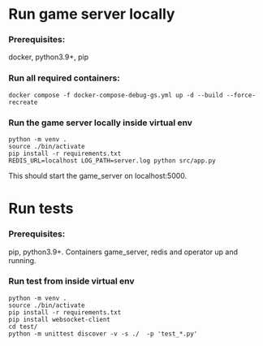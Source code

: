 # Run game server locally

### Prerequisites:

docker, python3.9+, pip

### Run all required containers:

```
docker compose -f docker-compose-debug-gs.yml up -d --build --force-recreate
```

### Run the game server locally inside virtual env
```
python -m venv .
source ./bin/activate
pip install -r requirements.txt
REDIS_URL=localhost LOG_PATH=server.log python src/app.py
```

This should start the game_server on localhost:5000.

# Run tests

### Prerequisites:

pip, python3.9+. Containers game_server, redis and operator up and running.

### Run test from inside virtual env
```
python -m venv .
source ./bin/activate
pip install -r requirements.txt
pip install websocket-client
cd test/
python -m unittest discover -v -s ./  -p 'test_*.py'
```
